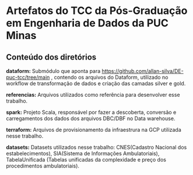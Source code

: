 # Artefatos do TCC da Pós-Graduação em Engenharia de Dados da PUC Minas

## Conteúdo dos diretórios

**dataform:** Submódulo que aponta para https://github.com/allan-silva/DE-puc-tcc/tree/main , contendo os arquivos do Dataform, utilizado no workflow de transformação de dados e criação das camadas silver e gold.

**referencias:** Arquivos utilizados como referência para desenvolver esse trabalho.

**spark:** Projeto Scala, responsável por fazer a descoberta, conversão e carregamentos dos dados dos arquivos DBC/DBF no Data warehouse.

**terraform:** Arquivos de provisionamento da infraestrura na GCP utilizada nesse trabalho.

**datasets:** Datasets utilizados nesse trabalho: CNES(Cadastro Nacional dos estabelecimentos), SIA(Sistema de Informações Ambulatoriais), TabelaUnificada (Tabelas unificadas da complexidade e preço dos procedimentos ambulatoriais).

